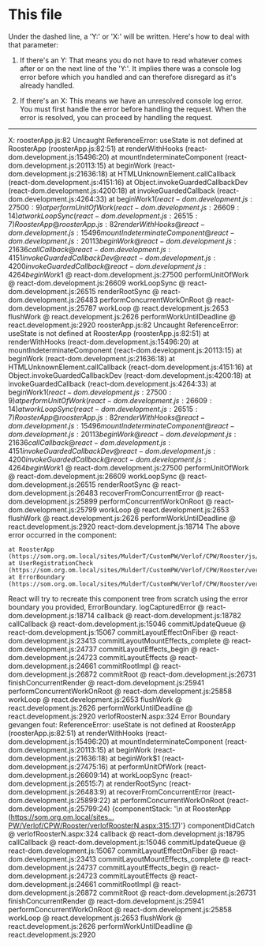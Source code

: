 # This file
Under the dashed line, a 'Y:' or 'X:' will be written. Here's how to deal with that parameter:

1. If there's an Y:
That means you do not have to read whatever comes after or on the next line of the 'Y:'. It implies there was a console log error before which you handled and can therefore disregard as it's already handled.

2. If there's an X:
This means we have an unresolved console log error. You must first handle the error before handling the request. When the error is resolved, you can proceed by handling the request.

------------------------------------------------
X: roosterApp.js:82  Uncaught ReferenceError: useState is not defined
    at RoosterApp (roosterApp.js:82:51)
    at renderWithHooks (react-dom.development.js:15496:20)
    at mountIndeterminateComponent (react-dom.development.js:20113:15)
    at beginWork (react-dom.development.js:21636:18)
    at HTMLUnknownElement.callCallback (react-dom.development.js:4151:16)
    at Object.invokeGuardedCallbackDev (react-dom.development.js:4200:18)
    at invokeGuardedCallback (react-dom.development.js:4264:33)
    at beginWork$1 (react-dom.development.js:27500:9)
    at performUnitOfWork (react-dom.development.js:26609:14)
    at workLoopSync (react-dom.development.js:26515:7)
RoosterApp @ roosterApp.js:82
renderWithHooks @ react-dom.development.js:15496
mountIndeterminateComponent @ react-dom.development.js:20113
beginWork @ react-dom.development.js:21636
callCallback @ react-dom.development.js:4151
invokeGuardedCallbackDev @ react-dom.development.js:4200
invokeGuardedCallback @ react-dom.development.js:4264
beginWork$1 @ react-dom.development.js:27500
performUnitOfWork @ react-dom.development.js:26609
workLoopSync @ react-dom.development.js:26515
renderRootSync @ react-dom.development.js:26483
performConcurrentWorkOnRoot @ react-dom.development.js:25787
workLoop @ react.development.js:2653
flushWork @ react.development.js:2626
performWorkUntilDeadline @ react.development.js:2920
roosterApp.js:82  Uncaught ReferenceError: useState is not defined
    at RoosterApp (roosterApp.js:82:51)
    at renderWithHooks (react-dom.development.js:15496:20)
    at mountIndeterminateComponent (react-dom.development.js:20113:15)
    at beginWork (react-dom.development.js:21636:18)
    at HTMLUnknownElement.callCallback (react-dom.development.js:4151:16)
    at Object.invokeGuardedCallbackDev (react-dom.development.js:4200:18)
    at invokeGuardedCallback (react-dom.development.js:4264:33)
    at beginWork$1 (react-dom.development.js:27500:9)
    at performUnitOfWork (react-dom.development.js:26609:14)
    at workLoopSync (react-dom.development.js:26515:7)
RoosterApp @ roosterApp.js:82
renderWithHooks @ react-dom.development.js:15496
mountIndeterminateComponent @ react-dom.development.js:20113
beginWork @ react-dom.development.js:21636
callCallback @ react-dom.development.js:4151
invokeGuardedCallbackDev @ react-dom.development.js:4200
invokeGuardedCallback @ react-dom.development.js:4264
beginWork$1 @ react-dom.development.js:27500
performUnitOfWork @ react-dom.development.js:26609
workLoopSync @ react-dom.development.js:26515
renderRootSync @ react-dom.development.js:26483
recoverFromConcurrentError @ react-dom.development.js:25899
performConcurrentWorkOnRoot @ react-dom.development.js:25799
workLoop @ react.development.js:2653
flushWork @ react.development.js:2626
performWorkUntilDeadline @ react.development.js:2920
react-dom.development.js:18714  The above error occurred in the <RoosterApp> component:

    at RoosterApp (https://som.org.om.local/sites/MulderT/CustomPW/Verlof/CPW/Rooster/js/core/roosterApp.js:82:51)
    at UserRegistrationCheck (https://som.org.om.local/sites/MulderT/CustomPW/Verlof/CPW/Rooster/verlofRoosterN.aspx:345:42)
    at ErrorBoundary (https://som.org.om.local/sites/MulderT/CustomPW/Verlof/CPW/Rooster/verlofRoosterN.aspx:315:17)

React will try to recreate this component tree from scratch using the error boundary you provided, ErrorBoundary.
logCapturedError @ react-dom.development.js:18714
callback @ react-dom.development.js:18782
callCallback @ react-dom.development.js:15046
commitUpdateQueue @ react-dom.development.js:15067
commitLayoutEffectOnFiber @ react-dom.development.js:23413
commitLayoutMountEffects_complete @ react-dom.development.js:24737
commitLayoutEffects_begin @ react-dom.development.js:24723
commitLayoutEffects @ react-dom.development.js:24661
commitRootImpl @ react-dom.development.js:26872
commitRoot @ react-dom.development.js:26731
finishConcurrentRender @ react-dom.development.js:25941
performConcurrentWorkOnRoot @ react-dom.development.js:25858
workLoop @ react.development.js:2653
flushWork @ react.development.js:2626
performWorkUntilDeadline @ react.development.js:2920
verlofRoosterN.aspx:324  Error Boundary gevangen fout: ReferenceError: useState is not defined
    at RoosterApp (roosterApp.js:82:51)
    at renderWithHooks (react-dom.development.js:15496:20)
    at mountIndeterminateComponent (react-dom.development.js:20113:15)
    at beginWork (react-dom.development.js:21636:18)
    at beginWork$1 (react-dom.development.js:27475:16)
    at performUnitOfWork (react-dom.development.js:26609:14)
    at workLoopSync (react-dom.development.js:26515:7)
    at renderRootSync (react-dom.development.js:26483:9)
    at recoverFromConcurrentError (react-dom.development.js:25899:22)
    at performConcurrentWorkOnRoot (react-dom.development.js:25799:24) {componentStack: '\n    at RoosterApp (https://som.org.om.local/sites…PW/Verlof/CPW/Rooster/verlofRoosterN.aspx:315:17)'}
componentDidCatch @ verlofRoosterN.aspx:324
callback @ react-dom.development.js:18795
callCallback @ react-dom.development.js:15046
commitUpdateQueue @ react-dom.development.js:15067
commitLayoutEffectOnFiber @ react-dom.development.js:23413
commitLayoutMountEffects_complete @ react-dom.development.js:24737
commitLayoutEffects_begin @ react-dom.development.js:24723
commitLayoutEffects @ react-dom.development.js:24661
commitRootImpl @ react-dom.development.js:26872
commitRoot @ react-dom.development.js:26731
finishConcurrentRender @ react-dom.development.js:25941
performConcurrentWorkOnRoot @ react-dom.development.js:25858
workLoop @ react.development.js:2653
flushWork @ react.development.js:2626
performWorkUntilDeadline @ react.development.js:2920

